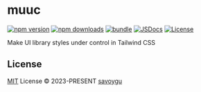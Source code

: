 # muuc

[![npm version][npm-version-src]][npm-version-href]
[![npm downloads][npm-downloads-src]][npm-downloads-href]
[![bundle][bundle-src]][bundle-href]
[![JSDocs][jsdocs-src]][jsdocs-href]
[![License][license-src]][license-href]

Make UI library styles under control in Tailwind CSS

## License

[MIT](./LICENSE) License © 2023-PRESENT [savoygu](https://github.com/savoygu)


<!-- Badges -->

[npm-version-src]: https://img.shields.io/npm/v/muuc?style=flat&colorA=080f12&colorB=1fa669
[npm-version-href]: https://npmjs.com/package/muuc
[npm-downloads-src]: https://img.shields.io/npm/dm/muuc?style=flat&colorA=080f12&colorB=1fa669
[npm-downloads-href]: https://npmjs.com/package/muuc
[bundle-src]: https://img.shields.io/bundlephobia/minzip/muuc?style=flat&colorA=080f12&colorB=1fa669&label=minzip
[bundle-href]: https://bundlephobia.com/result?p=muuc
[license-src]: https://img.shields.io/github/license/savoygu/muuc.svg?style=flat&colorA=080f12&colorB=1fa669
[license-href]: https://github.com/savoygu/muuc/blob/main/LICENSE
[jsdocs-src]: https://img.shields.io/badge/jsdocs-reference-080f12?style=flat&colorA=080f12&colorB=1fa669
[jsdocs-href]: https://www.jsdocs.io/package/muuc
